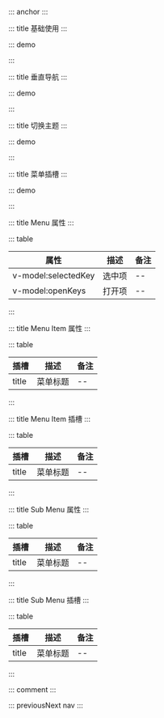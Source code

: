 ::: anchor
:::

::: title 基础使用
:::

::: demo

<template>
  <lay-menu v-model:selectedKey="selectedKey" theme="light" v-model:openKeys="openKeys">
    <lay-menu-item title="首页" id="1"></lay-menu-item>
    <lay-menu-item title="用户" id="2"></lay-menu-item>
    <lay-menu-item title="角色" id="3"></lay-menu-item> 
    <lay-sub-menu title="目录" id="7">
        <lay-menu-item title="菜单一" id="8"></lay-menu-item> 
        <lay-menu-item title="菜单二" id="9"></lay-menu-item>
        <lay-sub-menu title="菜单三" id="10">
            <lay-menu-item title="菜单一" id="11"></lay-menu-item> 
            <lay-menu-item title="菜单二" id="12"></lay-menu-item>
            <lay-menu-item title="菜单三" id="13"></lay-menu-item>
        </lay-sub-menu>
    </lay-sub-menu> 
  </lay-menu>
</template>

<script>
import { ref } from 'vue'

export default {
  setup() {

    const selectedKey = ref("5")
    const openKeys = ref(["7"])   
    return {
      selectedKey,
      openKeys
    }
  }
}
</script>

:::

::: title 垂直导航
:::

::: demo

<template>
  <lay-menu v-model:selectedKey="selectedKey" v-model:openKeys="openKeys" :tree="true">
    <lay-menu-item title="首页" id="1"></lay-menu-item>
    <lay-menu-item title="用户" id="2"></lay-menu-item>
    <lay-menu-item title="角色" id="3"></lay-menu-item> 
    <lay-sub-menu title="目录" id="7">
        <lay-menu-item title="菜单一" id="8"></lay-menu-item> 
        <lay-menu-item title="菜单二" id="9"></lay-menu-item>
        <lay-sub-menu title="菜单三" id="10">
            <lay-menu-item title="菜单一" id="11"></lay-menu-item> 
            <lay-menu-item title="菜单二" id="12"></lay-menu-item>
            <lay-menu-item title="菜单三" id="13"></lay-menu-item>
        </lay-sub-menu>
    </lay-sub-menu> 
  </lay-menu>
</template>

<script>
import { ref } from 'vue'

export default {
  setup() {

    const openKeys = ref(["7"])
    const selectedKey = ref("5")

    return {
      openKeys,
      selectedKey
    }
  }
}
</script>

:::

::: title 切换主题
:::

::: demo

<template>
  <lay-menu v-model:selectedKey="selectedKey" theme="light" v-model:openKeys="openKeys" :tree="true">
    <lay-menu-item title="首页" id="1"></lay-menu-item>
    <lay-menu-item title="用户" id="2"></lay-menu-item>
    <lay-menu-item title="角色" id="3"></lay-menu-item> 
    <lay-sub-menu title="目录" id="7">
        <lay-menu-item title="菜单一" id="8"></lay-menu-item> 
        <lay-menu-item title="菜单二" id="9"></lay-menu-item>
        <lay-sub-menu title="菜单三" id="10">
            <lay-menu-item title="菜单一" id="11"></lay-menu-item> 
            <lay-menu-item title="菜单二" id="12"></lay-menu-item>
            <lay-menu-item title="菜单三" id="13"></lay-menu-item>
        </lay-sub-menu>
    </lay-sub-menu> 
  </lay-menu>
</template>

<script>
import { ref } from 'vue'

export default {
  setup() {

    const openKeys = ref(["7"])
    const selectedKey = ref("5")

    return {
      openKeys,
      selectedKey
    }
  }
}
</script>

:::


::: title 菜单插槽
:::

::: demo

<template>
  <lay-menu v-model:selectedKey="selectedKey" v-model:openKeys="openKeys" v-model:tree="isTree">
    <lay-menu-item id="1">
      <router-link to="">首页</router-link>
    </lay-menu-item>
    <lay-sub-menu id="7">
        <template v-slot:title> 
          <router-link to="">目录</router-link>
        </template>
        <lay-menu-item id="8">
            <router-link to="">菜单一</router-link>
        </lay-menu-item> 
        <lay-menu-item id="9">
            <router-link to="">菜单二</router-link>
        </lay-menu-item>
    </lay-sub-menu> 
  </lay-menu>
</template>

<script>
import { ref } from 'vue'

export default {
  setup() {

    const isTree = ref(true)
    const selectedKey = ref("5")
    const openKeys = ref(["7"])

    return {
      isTree,
      openKeys,
      selectedKey
    }
  }
}
</script>

:::

::: title Menu 属性
:::

::: table

| 属性                | 描述   | 备注 |
| ------------------- | ------ | ---- |
| v-model:selectedKey | 选中项 | --   |
| v-model:openKeys    | 打开项 | --   |

:::

::: title Menu Item 属性
:::

::: table

| 插槽  | 描述     | 备注 |
| ----- | -------- | ---- |
| title | 菜单标题 | --   |

:::

::: title Menu Item 插槽
:::

::: table

| 插槽  | 描述     | 备注 |
| ----- | -------- | ---- |
| title | 菜单标题 | --   |

:::

::: title Sub Menu 属性
:::

::: table

| 插槽  | 描述     | 备注 |
| ----- | -------- | ---- |
| title | 菜单标题 | --   |

:::

::: title Sub Menu 插槽
:::

::: table

| 插槽  | 描述     | 备注 |
| ----- | -------- | ---- |
| title | 菜单标题 | --   |

:::

::: comment
:::

::: previousNext nav
:::